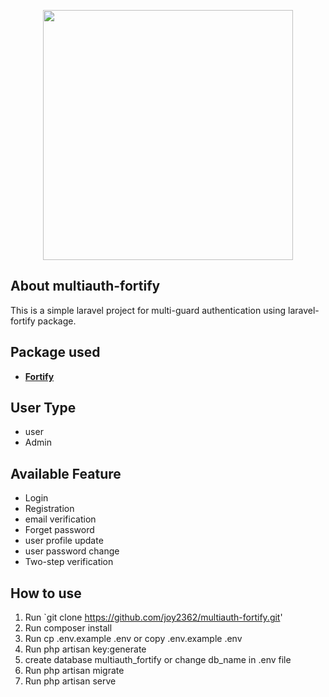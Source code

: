<p align="center"><a href="https://laravel.com" target="_blank"><img src="https://raw.githubusercontent.com/laravel/art/master/logo-lockup/5%20SVG/2%20CMYK/1%20Full%20Color/laravel-logolockup-cmyk-red.svg" width="400"></a></p>

## About multiauth-fortify

This is a simple laravel project for multi-guard authentication using laravel-fortify package.

## Package used
- **[Fortify](https://github.com/laravel/fortify)**

## User Type 
- user
- Admin
## Available Feature
- Login
- Registration
- email verification 
- Forget password
- user profile update
- user password change
- Two-step verification 

## How to use 
1. Run `git clone https://github.com/joy2362/multiauth-fortify.git'
2. Run composer install
3. Run cp .env.example .env or copy .env.example .env
4. Run php artisan key:generate
5. create database multiauth_fortify or change db_name in .env file
6. Run php artisan migrate
7. Run php artisan serve
